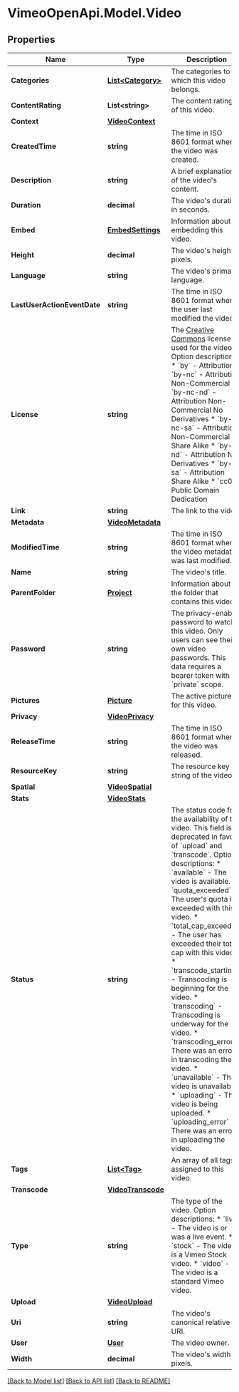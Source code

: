 # VimeoOpenApi.Model.Video
## Properties

Name | Type | Description | Notes
------------ | ------------- | ------------- | -------------
**Categories** | [**List&lt;Category&gt;**](Category.md) | The categories to which this video belongs. | 
**ContentRating** | **List&lt;string&gt;** | The content ratings of this video. | 
**Context** | [**VideoContext**](VideoContext.md) |  | 
**CreatedTime** | **string** | The time in ISO 8601 format when the video was created. | 
**Description** | **string** | A brief explanation of the video&#39;s content. | [optional] 
**Duration** | **decimal** | The video&#39;s duration in seconds. | 
**Embed** | [**EmbedSettings**](EmbedSettings.md) | Information about embedding this video. | 
**Height** | **decimal** | The video&#39;s height in pixels. | 
**Language** | **string** | The video&#39;s primary language. | [optional] 
**LastUserActionEventDate** | **string** | The time in ISO 8601 format when the user last modified the video. | [optional] 
**License** | **string** | The [Creative Commons](http://creativecommons.org/licenses/) license used for the video:  Option descriptions:  * &#x60;by&#x60; - Attribution  * &#x60;by-nc&#x60; - Attribution Non-Commercial  * &#x60;by-nc-nd&#x60; - Attribution Non-Commercial No Derivatives  * &#x60;by-nc-sa&#x60; - Attribution Non-Commercial Share Alike  * &#x60;by-nd&#x60; - Attribution No Derivatives  * &#x60;by-sa&#x60; - Attribution Share Alike  * &#x60;cc0&#x60; - Public Domain Dedication  | [optional] 
**Link** | **string** | The link to the video. | 
**Metadata** | [**VideoMetadata**](VideoMetadata.md) |  | 
**ModifiedTime** | **string** | The time in ISO 8601 format when the video metadata was last modified. | 
**Name** | **string** | The video&#39;s title. | 
**ParentFolder** | [**Project**](Project.md) | Information about the folder that contains this video. | [optional] 
**Password** | **string** | The privacy-enabled password to watch this video. Only users can see their own video passwords. This data requires a bearer token with the &#x60;private&#x60; scope. | [optional] 
**Pictures** | [**Picture**](Picture.md) | The active picture for this video. | 
**Privacy** | [**VideoPrivacy**](VideoPrivacy.md) |  | 
**ReleaseTime** | **string** | The time in ISO 8601 format when the video was released. | 
**ResourceKey** | **string** | The resource key string of the video. | 
**Spatial** | [**VideoSpatial**](VideoSpatial.md) |  | 
**Stats** | [**VideoStats**](VideoStats.md) |  | 
**Status** | **string** | The status code for the availability of the video. This field is deprecated in favor of &#x60;upload&#x60; and &#x60;transcode&#x60;.  Option descriptions:  * &#x60;available&#x60; - The video is available.  * &#x60;quota_exceeded&#x60; - The user&#39;s quota is exceeded with this video.  * &#x60;total_cap_exceeded&#x60; - The user has exceeded their total cap with this video.  * &#x60;transcode_starting&#x60; - Transcoding is beginning for the video.  * &#x60;transcoding&#x60; - Transcoding is underway for the video.  * &#x60;transcoding_error&#x60; - There was an error in transcoding the video.  * &#x60;unavailable&#x60; - The video is unavailable.  * &#x60;uploading&#x60; - The video is being uploaded.  * &#x60;uploading_error&#x60; - There was an error in uploading the video.  | 
**Tags** | [**List&lt;Tag&gt;**](Tag.md) | An array of all tags assigned to this video. | 
**Transcode** | [**VideoTranscode**](VideoTranscode.md) |  | 
**Type** | **string** | The type of the video.  Option descriptions:  * &#x60;live&#x60; - The video is or was a live event.  * &#x60;stock&#x60; - The video is a Vimeo Stock video.  * &#x60;video&#x60; - The video is a standard Vimeo video.  | 
**Upload** | [**VideoUpload**](VideoUpload.md) |  | 
**Uri** | **string** | The video&#39;s canonical relative URI. | 
**User** | [**User**](User.md) | The video owner. | 
**Width** | **decimal** | The video&#39;s width in pixels. | 

[[Back to Model list]](../README.md#documentation-for-models) [[Back to API list]](../README.md#documentation-for-api-endpoints) [[Back to README]](../README.md)

